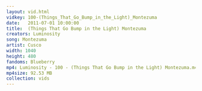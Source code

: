 ```yaml
---
layout: vid.html
vidkey: 100-(Things_That_Go_Bump_in_the_Light)_Montezuma
date:   2011-07-01 10:00:00
title:  (Things That Go Bump in the Light) Montezuma
creators: Luminosity
song: Montezuma
artist: Cusco
width: 1040
height: 480
fandoms: Blueberry
mp4: Luminosity - 100 - (Things That Go Bump in the Light) Montezuma.m4v
mp4size: 92.53 MB
collection: vids
---
```


  <div>
  
  </div>
  